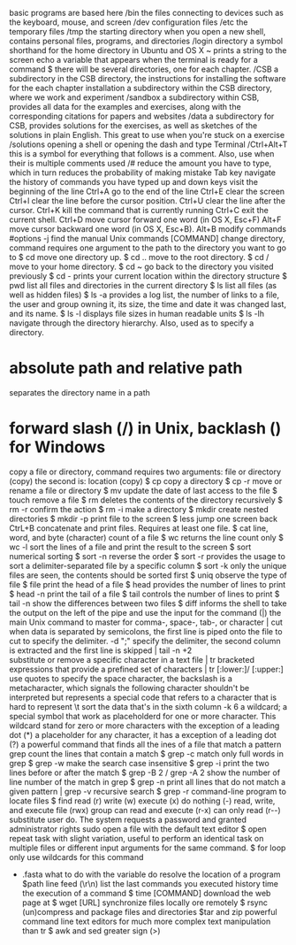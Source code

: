 basic programs are based here 
/bin
the files connecting to devices such as the keyboard, mouse, and screen
/dev
configuration files
/etc
the temporary files
/tmp
the starting directory when you open a new shell, contains personal files, programs, and directories
/login directory
 a symbol shorthand for the home directory in Ubuntu and OS X
~
prints a string to the screen 
echo 
a variable that appears when the terminal is ready for a command
$
there will be several directories, one for each chapter. 
/CSB
a subdirectory in the CSB directory, the instructions for installing the software for the each chapter 
installation 
a subdirectory within the CSB directory, where we work and experiment 
/sandbox 
a subdirectory within CSB, provides all data for the examples and exercises, along with the corresponding citations for papers and websites
/data 
a subdirectory for CSB, provides solutions for the exercises, as well as sketches of the solutions in plain English. This great to use when you're stuck on a exercise 
/solutions 
opening a shell or opening the dash and type Terminal 
/Ctrl+Alt+T
this is a symbol for everything that follows is a comment. Also, use when their is multiple comments used 
/# 
reduce the amount you have to type, which in turn reduces the probability of making mistake
Tab key 
navigate the history of commands you have typed
up and down keys 
visit the beginning of the line
Ctrl+A
go to the end of the line
Ctrl+E
clear the screen
Ctrl+l
clear the line before the cursor position.
Ctrl+U
clear the line after the cursor.
Ctrl+K
kill the command that is currently running
Ctrl+C
exit the current shell.
Ctrl+D
move cursor forward one word (in OS X, Esc+F)
Alt+F
move cursor backward one word (in OS X, Esc+B).
Alt+B
modify commands 
#options -j
find the manual Unix commands 
[COMMAND]
change directory, command requires one argument to the path to the directory you want to go to 
$ cd 
move one directory up.
$ cd ..
move to the root directory.
$ cd /
move to your home directory.
$ cd ~
go back to the directory you visited previously
$ cd - 
prints your current location within the directory structure
$ pwd 
list all files and directories in the current directory 
$ ls 
list all files (as well as hidden files)
$ ls -a 
provides a log list, the number of links to a file, the user and group owning it, its size, the time and date it was changed last, and its name. 
$ ls -l 
displays file sizes in human readable units 
$ ls -lh 
navigate through the directory hierarchy. Also, used as to specify a directory. 
# absolute path and relative path 
separates the directory name in a path
# forward slash (/) in Unix, backlash (\) for Windows 
copy a file or directory, command requires two arguments: file or directory (copy) the second is: location (copy) 
$ cp 
copy a directory 
$ cp -r 
move or rename a file or directory
$ mv 
update the date of last access to the file 
$ touch 
remove a file 
$ rm 
deletes the contents of the directory recursively 
$ rm -r 
confirm the action 
$ rm -i 
make a directory 
$ mkdir 
create nested directories 
$ mkdir -p 
print file to the screen 
$ less 
jump one screen back 
CtrL+B 
concatenate and print files. Requires at least one file. 
$ cat 
line, word, and byte (character) count of a file 
$ wc 
returns the line count only 
$ wc -l 
sort the lines of a file and print the result to the screen
$ sort 
numerical sorting 
$ sort -n 
reverse the order 
$ sort -r 
provides the usage to sort a delimiter-separated file by a specific column 
$ sort -k 
only the unique files are seen, the contents should be sorted first 
$ uniq 
observe the type of file 
$ file 
print the head of a file 
$ head 
provides the number of lines to print 
$ head -n 
print the tail of a file 
$ tail 
controls the number of lines to print 
$ tail -n 
show the differences between two files 
$ diff 
informs the shell to take the output on the left of the pipe and use the input for the command 
(|)
the main Unix command to master for comma-, space-, tab-, or character 
| cut 
when data is separated by semicolons, the first line is piped onto the file to cut to specify the delimiter.
-d ";"
specify the delimiter, the second column is extracted and the first line is skipped 
| tail -n +2  
substitute or remove a specific character in a text file 
| tr 
bracketed expressions that provide a prefined set of characters 
| tr [:lower:]/ [:upper:]
use quotes to specify the space character, the backslash is a metacharacter, which signals the following character shouldn't be interpreted but represents a special code that refers to a character that is hard to represent 
\t
sort the data that's in the sixth column 
-k 6 
a wildcard; a special symbol that work as placeholderd for one or more character. This wildcard stand for zero or more characters with the exception of a leading dot 
(*)
a placeholder for any character, it has a exception of a leading dot 
(?) 
a powerful command that finds all the ines of a file that match a pattern 
grep 
count the lines that contain a match 
$ grep -c 
match only full words in grep 
$ grep -w 
make the search case insensitive 
$ grep -i 
print the two lines before or after the match 
$ grep -B 2 / grep -A 2 
show the number of line number of the match in grep 
$ grep -n 
print all lines that do not match a given pattern 
| grep -v 
recursive search 
$ grep -r 
command-line program to locate files 
$ find 
read 
(r)
write 
(w)
execute 
(x)
do nothing 
(-)
read, write, and execute file 
(rwx)
group can read and execute 
(r-x)
can only read 
(r--)
substitute user do. The system requests a password and granted administrator rights 
sudo 
open a file with the default text editor 
$ open 
repeat task with slight variation, useful to perform an identical task on multiple files or different input arguments for the same command.
$ for loop
only use wildcards for this command 
* .fasta 
what to do with the variable 
do 
resolve the location of a program 
$path
line feed 
(\r\n) 
list the last commands you executed
history
time the execution of a command 
$ time [COMMAND]
download the web page at 
$ wget [URL]
synchronize files locally ore remotely 
$ rsync 
(un)compress and package files and directories 
$tar and zip 
powerful command line text editors for much more complex text manipulation than tr
$ awk and sed 
greater sign 
(>)


